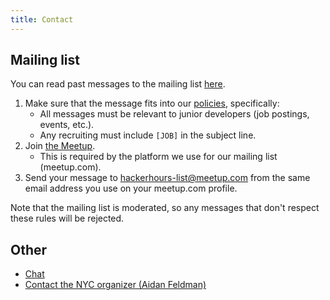 ```yaml
---
title: Contact
---
```


## Mailing list

You can read past messages to the mailing list [here](http://www.meetup.com/hackerhours/messages/archive/).

1. Make sure that the message fits into our [policies](/policies.html), specifically:
    * All messages must be relevant to junior developers (job postings, events, etc.).
    * Any recruiting must include `[JOB]` in the subject line.
1. Join [the Meetup](http://www.meetup.com/hackerhours/).
    * This is required by the platform we use for our mailing list (meetup.com).
1. Send your message to [hackerhours-list@meetup.com](mailto:hackerhours-list@meetup.com) from the same email address you use on your meetup.com profile.

Note that the mailing list is moderated, so any messages that don't respect these rules will be rejected.

## Other

* [Chat](http://chat.hackerhours.org)
* [Contact the NYC organizer (Aidan Feldman)](mailto:hackerhoursnyc@gmail.com)
